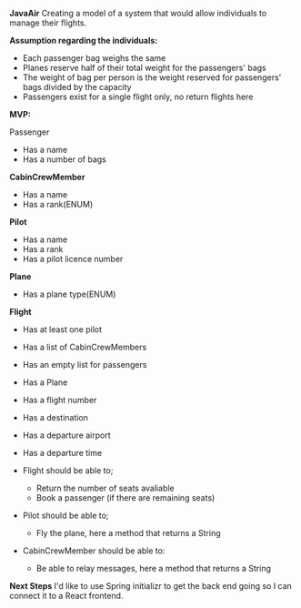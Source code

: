 **JavaAir**
Creating a model of a system that would allow individuals to manage their flights. 

**Assumption regarding the individuals:**
- Each passenger bag weighs the same
- Planes reserve half of their total weight for the passengers' bags
- The weight of bag per person is the weight reserved for passengers' bags divided by the capacity
- Passengers exist for a single flight only, no return flights here

**MVP:**

Passenger
- Has a name
- Has a number of bags

**CabinCrewMember**
- Has a name
- Has a rank(ENUM)

**Pilot**
- Has a name
- Has a rank
- Has a pilot licence number

**Plane**
- Has a plane type(ENUM)

**Flight**
- Has at least one pilot
- Has a list of CabinCrewMembers
- Has an empty list for passengers
- Has a Plane
- Has a flight number
- Has a destination
- Has a departure airport
- Has a departure time

- Flight should be able to;
  - Return the number of seats avaliable
  - Book a passenger (if there are remaining seats)

- Pilot should be able to;
  - Fly the plane, here a method that returns a String

- CabinCrewMember should be able to:
  - Be able to relay messages, here a method that returns a String
 
**Next Steps**
I'd like to use Spring initializr to get the back end going so I can connect it to a React frontend.
